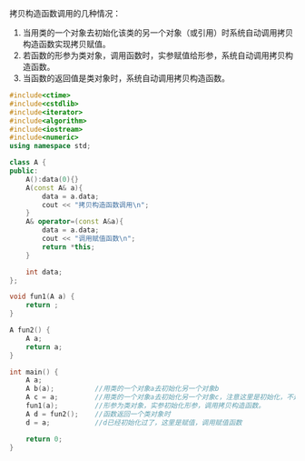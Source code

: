 拷贝构造函数调用的几种情况：
1. 当用类的一个对象去初始化该类的另一个对象（或引用）时系统自动调用拷贝构造函数实现拷贝赋值。
2. 若函数的形参为类对象，调用函数时，实参赋值给形参，系统自动调用拷贝构造函数。
3. 当函数的返回值是类对象时，系统自动调用拷贝构造函数。

```c++
#include<ctime>
#include<cstdlib>
#include<iterator>
#include<algorithm>
#include<iostream>
#include<numeric>
using namespace std;

class A {
public:
	A():data(0){}
	A(const A& a){
		data = a.data;
		cout << "拷贝构造函数调用\n";
	}
	A& operator=(const A&a){
		data = a.data;
		cout << "调用赋值函数\n";
		return *this;
	}

	int data;
};

void fun1(A a) {
	return ;
}

A fun2() {
	A a;
	return a;
}

int main() {
	A a;
	A b(a);          //用类的一个对象a去初始化另一个对象b
	A c = a;         //用类的一个对象a去初始化另一个对象c，注意这里是初始化，不是赋值
	fun1(a);         //形参为类对象，实参初始化形参，调用拷贝构造函数。
	A d = fun2();    //函数返回一个类对象时
	d = a;           //d已经初始化过了，这里是赋值，调用赋值函数

	return 0;
}
```